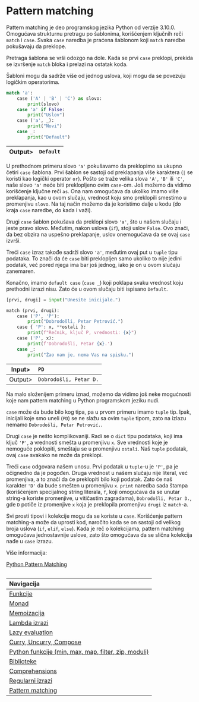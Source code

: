 # Pattern matching

Pattern matching je deo programskog jezika Python od verzije 3.10.0. Omogućava strukturnu pretragu po šablonima, korišćenjem ključnih reči `match` i `case`. Svaka `case` naredba je praćena šablonom koji `match` naredbe pokušavaju da preklope.

Pretraga šablona se vrši odozgo na dole. Kada se prvi `case` preklopi, prekida se izvršenje `match` bloka i prelazi na ostatak koda.

Šabloni mogu da sadrže više od jednog uslova, koji mogu da se povezuju logičkim operatorima.

```python
match 'a':
    case ('A' | 'B' | 'C') as slovo:
        print(slovo)
    case 'a' if False:
        print("Uslov")
    case ('a', _):
        print("Novi")
    case _:
        print("Default")
```

|Output>|`Default`|
|-------|:-------|

U prethodnom primeru slovo `'a'` pokušavamo da preklopimo sa ukupno četiri `case` šablona. Prvi šablon se sastoji od preklapanja više karaktera (`|` se koristi kao logički operator `or`). Pošto se traže velika slova `'A'`, `'B'` ili `'C'`, naše slovo `'a'` neće biti preklopljeno ovim `case`-om. Još možemo da vidimo korišćenje ključne reči `as`. Ona nam omogućava da ukoliko imamo više preklapanja, kao u ovom slučaju, vrednost koju smo preklopili smestimo u promenjivu `slovo`. Na taj način možemo da je koristimo dalje u kodu (do kraja `case` naredbe, do kada i važi).

Drugi `case` šablon pokušava da preklopi slovo `'a'`, što u našem slučaju i jeste pravo slovo. Međutim, nakon uslova (`if`), stoji uslov `False`. Ovo znači, da bez obzira na uspešno preklapanje, uslov onemogućava da se ovaj `case` izvrši.

Treći `case` izraz takođe sadrži slovo `'a'`, međutim ovaj put u `tuple` tipu podataka. To znači da će `case` biti preklopljen samo ukoliko to nije jedini podatak, već pored njega ima bar još jednog, iako je on u ovom slučaju zanemaren.

Konačno, imamo `default case` (`case _`) koji poklapa svaku vrednost koju prethodni izrazi nisu. Zato će u ovom slučaju biti ispisano `Default`.

```python
[prvi, drugi] = input("Unesite inicijale.")

match (prvi, drugi):
    case ('P', 'P'):
        print("Dobrodošli, Petar Petrović.")
    case { 'P': x, **ostali }:
        print(f"Rečnik, ključ P, vrednosti: {x}")
    case ('P', x):
        print(f'Dobrodošli, Petar {x}.')
    case _:
        print("Žao nam je, nema Vas na spisku.")
```

|Input> |`PD`|
|-------|:-------|
|Output>|`Dobrodošli, Petar D.`|

Na malo složenijem primeru iznad, možemo da vidimo još neke mogućnosti koje nam pattern matching u Python programskom jeziku nudi.

`case` može da bude bilo kog tipa, pa u prvom primeru imamo `tuple` tip. Ipak, inicijali koje smo uneli (`PD`) se ne slažu sa ovim `tuple` tipom, zato na izlazu nemamo `Dobrodošli, Petar Petrović.`.

Drugi `case` je nešto komplikovaniji. Radi se o `dict` tipu podataka, koji ima ključ `'P'`, a vrednosti smešta u promenjivu `x`. Sve vrednosti koje je nemoguće poklopiti, smeštaju se u promenjivu `ostali`. Naš `tuple` podatak, ovaj `case` svakako ne može da preklopi.

Treći `case` odgovara našem unosu. Prvi podatak u `tuple`-u je `'P'`, pa je očignedno da je pogođen. Druga vrednost u našem slučaju nije literal, već promenjiva, a to znači da će preklopiti bilo koji podatak. Zato će naš karakter `'D'` da bude smešten u promenjivu `x`. `print` naredba sada štampa (korišćenjem specijalnog string literala, `f`, koji omogućava da se unutar string-a koriste promenjive, u vitičastim zagradama), `Dobrodošli, Petar D.`, gde `D` potiče iz promenjive `x` koja je preklopila promenjivu `drugi` iz `match`-a.

Svi prosti tipovi i kolekcije mogu da se koriste u `case`. Korišćenje pattern matching-a može da uprosti kod, naročito kada se on sastoji od velikog broja uslova (`if`, `elif`, `else`).
Kada je reč o kolekcijama, pattern matching omogućava jednostavnije uslove, zato što omogućava da se slična kolekcija nađe u `case` izrazu.

Više informacija:

[Python Pattern Matching](https://www.python.org/dev/peps/pep-0636/)

##

|Navigacija|
|:-------|
|[Funkcije](Funkcije.md)|
|[Monad](Monad.md)|
|[Memoizacija](Memoizacija.md)|
|[Lambda izrazi](Lambda.md)|
|[Lazy evaluation](Lazy.md)|
|[Curry, Uncurry, Compose](Curry.md)|
|[Python funkcije (min, max, map, filter, zip, moduli)](Functions.md)|
|[Biblioteke](Library.md)|
|[Comprehensions](Comprehensions.md)|
|[Regularni izrazi](RegularExpressions.md)|
|[Pattern matching](PatternMatching.md)|